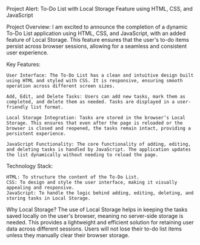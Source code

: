 Project Alert: To-Do List with Local Storage Feature using HTML, CSS, and JavaScript

Project Overview: I am excited to announce the completion of a dynamic To-Do List application using HTML, CSS, and JavaScript, with an added feature of Local Storage. This feature ensures that the user's to-do items persist across browser sessions, allowing for a seamless and consistent user experience.

Key Features:

    User Interface: The To-Do List has a clean and intuitive design built using HTML and styled with CSS. It is responsive, ensuring smooth operation across different screen sizes.

    Add, Edit, and Delete Tasks: Users can add new tasks, mark them as completed, and delete them as needed. Tasks are displayed in a user-friendly list format.

    Local Storage Integration: Tasks are stored in the browser’s Local Storage. This ensures that even after the page is reloaded or the browser is closed and reopened, the tasks remain intact, providing a persistent experience.

    JavaScript Functionality: The core functionality of adding, editing, and deleting tasks is handled by JavaScript. The application updates the list dynamically without needing to reload the page.

Technology Stack:

    HTML: To structure the content of the To-Do List.
    CSS: To design and style the user interface, making it visually appealing and responsive.
    JavaScript: To handle the logic behind adding, editing, deleting, and storing tasks in Local Storage.

Why Local Storage? The use of Local Storage helps in keeping the tasks saved locally on the user's browser, meaning no server-side storage is needed. This provides a lightweight and efficient solution for retaining user data across different sessions. Users will not lose their to-do list items unless they manually clear their browser storage.
